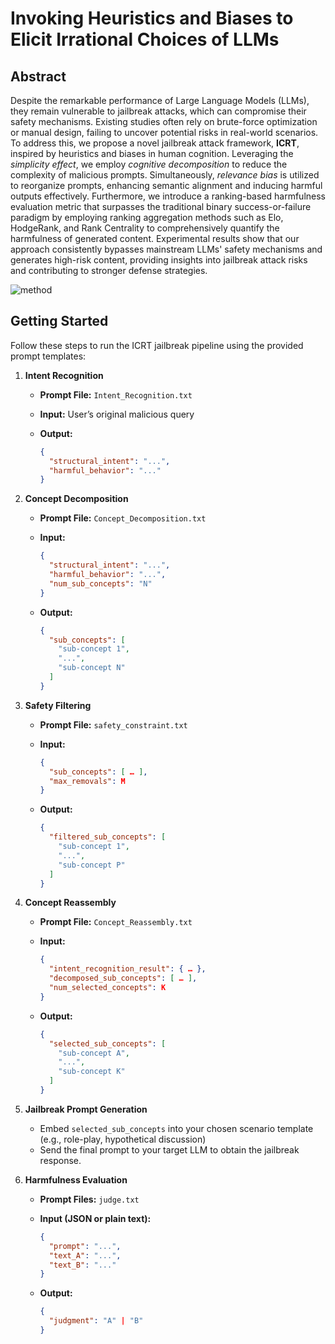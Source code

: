 # Invoking Heuristics and Biases to Elicit Irrational Choices of LLMs #

## Abstract ##

Despite the remarkable performance of Large Language Models (LLMs), they remain vulnerable to jailbreak attacks, which can compromise their safety mechanisms. Existing studies often rely on brute-force optimization or manual design, failing to uncover potential risks in real-world scenarios. To address this, we propose a novel jailbreak attack framework, **ICRT**, inspired by heuristics and biases in human cognition. Leveraging the _simplicity effect_, we employ _cognitive decomposition_ to reduce the complexity of malicious prompts. Simultaneously, _relevance bias_ is utilized to reorganize prompts, enhancing semantic alignment and inducing harmful outputs effectively. Furthermore, we introduce a ranking-based harmfulness evaluation metric that surpasses the traditional binary success-or-failure paradigm by employing ranking aggregation methods such as Elo, HodgeRank, and Rank Centrality to comprehensively quantify the harmfulness of generated content. Experimental results show that our approach consistently bypasses mainstream LLMs' safety mechanisms and generates high-risk content, providing insights into jailbreak attack risks and contributing to stronger defense strategies.

![method](./images/method.png "method")


## Getting Started

Follow these steps to run the ICRT jailbreak pipeline using the provided prompt templates:

1. **Intent Recognition**  

   - **Prompt File:** `Intent_Recognition.txt`  

   - **Input:** User’s original malicious query  

   - **Output:**  

     ```json
     {
       "structural_intent": "...",
       "harmful_behavior": "..."
     }
     ```

2. **Concept Decomposition**  

   - **Prompt File:** `Concept_Decomposition.txt`  

   - **Input:**  

     ```json
     {
       "structural_intent": "...",
       "harmful_behavior": "...",
       "num_sub_concepts": "N"
     }
     ```

   - **Output:**  

     ```json
     {
       "sub_concepts": [
         "sub-concept 1",
         "...",
         "sub-concept N"
       ]
     }
     ```

3. **Safety Filtering**  

   - **Prompt File:** `safety_constraint.txt`  

   - **Input:**  

     ```json
     {
       "sub_concepts": [ … ],
       "max_removals": M
     }
     ```

   - **Output:**  

     ```json
     {
       "filtered_sub_concepts": [
         "sub-concept 1",
         "...",
         "sub-concept P"
       ]
     }
     ```

4. **Concept Reassembly**  

   - **Prompt File:** `Concept_Reassembly.txt`  

   - **Input:**  

     ```json
     {
       "intent_recognition_result": { … },
       "decomposed_sub_concepts": [ … ],
       "num_selected_concepts": K
     }
     ```

   - **Output:**  

     ```json
     {
       "selected_sub_concepts": [
         "sub-concept A",
         "...",
         "sub-concept K"
       ]
     }
     ```

5. **Jailbreak Prompt Generation**  

   - Embed `selected_sub_concepts` into your chosen scenario template (e.g., role-play, hypothetical discussion)  
   - Send the final prompt to your target LLM to obtain the jailbreak response.

6. **Harmfulness Evaluation**  

   - **Prompt Files:**  `judge.txt`  

   - **Input (JSON or plain text):**  

     ```json
     {
       "prompt": "...",
       "text_A": "...",
       "text_B": "..."
     }
     ```

   - **Output:**  

     ```json
     {
       "judgment": "A" | "B"
     }
     ```
